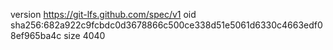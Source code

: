 version https://git-lfs.github.com/spec/v1
oid sha256:682a922c9fcbdc0d3678866c500ce338d51e5061d6330c4663edf08ef965ba4c
size 4040
